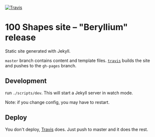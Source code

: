 [![Travis](https://img.shields.io/travis/100Shapes/100Shapes.com-Beryllium.svg?maxAge=2592000)](https://travis-ci.org/100Shapes/100Shapes.com-Beryllium)

100 Shapes site – "Beryllium" release
=====================================

Static site generated with Jekyll.

`master` branch contains content and template files. [`travis`](https://travis-ci.org/100Shapes/100Shapes.com-Beryllium) builds the site and pushes to the `gh-pages` branch.


Development
-----------

run `./scripts/dev`. This will start a Jekyll server in watch mode.

Note: if you change config, you may have to restart.


Deploy
------

You don't deploy, [Travis](https://travis-ci.org/100Shapes/100Shapes.com-Beryllium) does. Just push to master and it does the rest.

